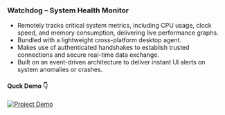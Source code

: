 ### Watchdog – System Health Monitor

- Remotely tracks critical system metrics, including CPU usage, clock speed, and memory consumption, delivering live performance graphs.
- Bundled with a lightweight cross-platform desktop agent.
- Makes use of authenticated handshakes to establish trusted connections and secure real-time data exchange.
- Built on an event-driven architecture to deliver instant UI alerts on system anomalies or crashes. 

#### Quck Demo 👇
[![**Project Demo**](https://img.youtube.com/vi/3VsL75qY7Ng/hqdefault.jpg)](https://youtu.be/3VsL75qY7Ng) 
